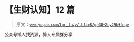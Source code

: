 # 【生财认知】12 篇

> 原文：[`www.yuque.com/for_lazy/thfiu8/gn38v2ry29b9fnqv`](https://www.yuque.com/for_lazy/thfiu8/gn38v2ry29b9fnqv)

公众号懒人找资源，懒人专属群分享